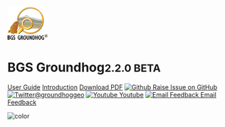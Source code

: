 <!-- _coverpage.md -->



![logo](_media/logo.png)

# BGS Groundhog<small>2.2.0 BETA</small>


[User Guide](main-content/userguide)
[Introduction](#introduction)
[Download PDF](https://github.com/KoalaGeo/docsify_test/raw/master/docs/main-content/groundhoguserguide.pdf)
[![Github](https://icongram.jgog.in/simple/github.svg?color=808080&size=16) Raise Issue on GitHub](https://github.com/BritishGeologicalSurvey/Groundhog/issues)
[![Twitter](https://icongram.jgog.in/simple/twitter.svg?colored&size=16)@groundhoggeo](http://twitter.com/groundhoggeo)
[![Youtube](https://icongr.am/simple/youtube.svg?size=16&color=808080&colored=false) Youtube](https://www.youtube.com/channel/UCQc4rWxP2sMPNFhHq6xOthQ/videos)
[![Email Feedback](https://icongr.am/fontawesome/envelope.svg?size=16&color=808080) Email Feedback](mailto:groundhog@bgs.ac.uk)

<!-- background color -->

![color](#003042)


